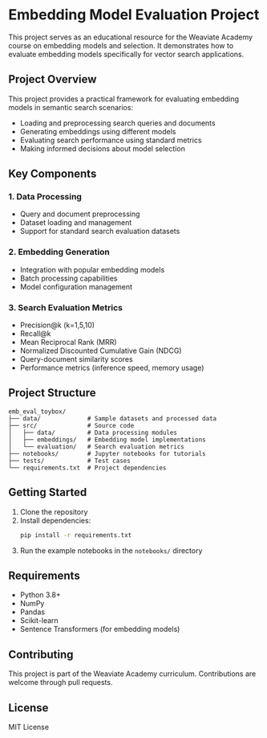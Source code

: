 # Embedding Model Evaluation Project

This project serves as an educational resource for the Weaviate Academy course on embedding models and selection. It demonstrates how to evaluate embedding models specifically for vector search applications.

## Project Overview

This project provides a practical framework for evaluating embedding models in semantic search scenarios:
- Loading and preprocessing search queries and documents
- Generating embeddings using different models
- Evaluating search performance using standard metrics
- Making informed decisions about model selection

## Key Components

### 1. Data Processing
- Query and document preprocessing
- Dataset loading and management
- Support for standard search evaluation datasets

### 2. Embedding Generation
- Integration with popular embedding models
- Batch processing capabilities
- Model configuration management

### 3. Search Evaluation Metrics
- Precision@k (k=1,5,10)
- Recall@k
- Mean Reciprocal Rank (MRR)
- Normalized Discounted Cumulative Gain (NDCG)
- Query-document similarity scores
- Performance metrics (inference speed, memory usage)

## Project Structure

```
emb_eval_toybox/
├── data/             # Sample datasets and processed data
├── src/              # Source code
│   ├── data/         # Data processing modules
│   ├── embeddings/   # Embedding model implementations
│   └── evaluation/   # Search evaluation metrics
├── notebooks/        # Jupyter notebooks for tutorials
├── tests/            # Test cases
└── requirements.txt  # Project dependencies
```

## Getting Started

1. Clone the repository
2. Install dependencies:
   ```bash
   pip install -r requirements.txt
   ```
3. Run the example notebooks in the `notebooks/` directory

## Requirements

- Python 3.8+
- NumPy
- Pandas
- Scikit-learn
- Sentence Transformers (for embedding models)

## Contributing

This project is part of the Weaviate Academy curriculum. Contributions are welcome through pull requests.

## License

MIT License
